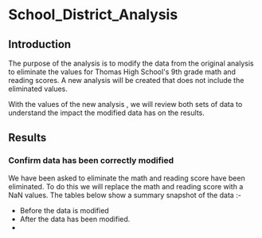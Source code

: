 # School_District_Analysis

## Introduction

The purpose of the analysis is to modify the data from the original analysis to eliminate the values for Thomas High School's 9th grade math and reading scores. A new analysis will be created that does not include the eliminated values. 

With the values of the new analysis , we will review both sets of data to understand the impact the modified data has on the results.

## Results

### Confirm data has been correctly modified

We have been asked to eliminate the math and reading score have been eliminated. To do this we will replace the math and reading score with a NaN values. 
The tables below show a summary snapshot of the data :- 
- Before the data is modified 
- After the data has been modified.
- 
